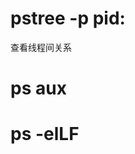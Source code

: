 <!--
 * @Author: ChengWang(cheng.wang.801@gmail.com)
 * @Date: 2020-12-02 19:18:04
 * @LastEditors: ChengWang
 * @LastEditTime: 2020-12-02 19:19:11
 * @FilePath: /note/linux thread.md
-->

# pstree -p pid:
  查看线程间关系
# ps aux
# ps -elLF
